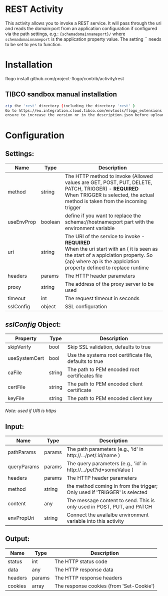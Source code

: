 # REST Activity
This activity allows you to invoke a REST service. 
It will pass through the uri and reads the domain:port from an application configuration if configured via the path settings, e.g.:
`{schemadomainnameport}/` where `schemadomainnameport` is the application property value.
The setting  `` needs to be set to yes to function.

# Installation
flogo install github.com/project-flogo/contrib/activity/rest

## TIBCO sandbox manual installation
```bash
zip the 'rest' directory (including the directory 'rest' )
Go to https://eu.integration.cloud.tibco.com/envtools/flogo_extensions and upload the zip
ensure to increase the version nr in the description.json before uploading to distingues between versions
```

# Configuration
## Settings:
| Name       | Type    | Description                                                                                                                                                                                                  |
|------------|---------|--------------------------------------------------------------------------------------------------------------------------------------------------------------------------------------------------------------|
| method     | string  | The HTTP method to invoke (Allowed values are GET, POST, PUT, DELETE, PATCH, TRIGGER) - **REQUIRED** <br/>When TRIGGER is selected, the actual method is taken from the incoming trigger                     |
| useEnvProp | boolean | define if you want to replace the schema://hostname:port part with the environment variable                                                                                                                  |
| uri        | string  | The URI of the service to invoke - **REQUIRED** <br> When the uri start with an { it is seen as the start of a applciation property. So {ap} where ap is the applciation property defined to replace runtime |
| headers    | params  | The HTTP header parameters                                                                                                                                                                                   |
| proxy      | string  | The address of the proxy server to be used                                                                                                                                                                   |
| timeout    | int     | The request timeout in seconds                                                                                                                                                                               |
| sslConfig  | object  | SSL configuration                                                                                                                                                                                            |


## *sslConfig* Object: 
| Property      | Type   | Description                                             |
|---------------|--------|---------------------------------------------------------|
| skipVerify    | bool   | Skip SSL validation, defaults to true                   |
| useSystemCert | bool   | Use the systems root certificate file, defaults to true |
| caFile        | string | The path to PEM encoded root certificates file          |
| certFile      | string | The path to PEM encoded client certificate              |
| keyFile       | string | The path to PEM encoded client key                      |

*Note: used if URI is https*
## Input:
| Name        | Type   | Description                                                                |
|-------------|--------|----------------------------------------------------------------------------|
| pathParams  | params | The path parameters (e.g., 'id' in http://.../pet/:id/name )               |
| queryParams | params | The query parameters (e.g., 'id' in http://.../pet?id=someValue )          |
| headers     | params | The HTTP header parameters                                                 |
| method      | string | the method coming in from the trigger; Only used if 'TRIGGER'  is selected |
| content     | any    | The message content to send. This is only used in POST, PUT, and PATCH     |
| envPropUri  | string | Connect the availalbe environment variable into this activity              |


## Output:
| Name    | Type   | Description                              |
|---------|--------|------------------------------------------|
| status  | int    | The HTTP status code                     |
| data    | any    | The HTTP response data                   |
| headers | params | The HTTP response headers                |
| cookies | array  | The response cookies (from 'Set-Cookie') |

